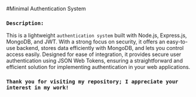 #Minimal Authentication System
### `Description:`

This is a lightweight `authentication system` built with Node.js, Express.js, MongoDB, and JWT. With a strong focus on security, it offers an easy-to-use backend, stores data efficiently with MongoDB, and lets you control access easily.  Designed for ease of integration, it provides secure user authentication using JSON Web Tokens, ensuring a straightforward and efficient solution for implementing authentication in your web applications.

###  `Thank you for visiting my repository; I appreciate your interest in my work!`
